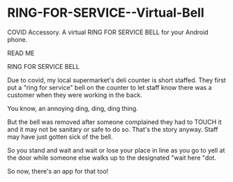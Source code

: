 # RING-FOR-SERVICE--Virtual-Bell
COVID Accessory. A virtual  RING FOR SERVICE BELL for your Android phone.  

READ ME

RING FOR SERVICE BELL

Due to covid, my local supermarket's deli counter is short staffed.
They first put a "ring for service" bell on the counter to let staff know
there was a customer when they were working in the back.

You know,  an annoying ding, ding, ding thing.

But the bell was removed after someone complained they had to TOUCH it
and it may not be sanitary or safe to do so. That's the story anyway. 
Staff may have just gotten sick of the  bell.

So you stand and wait and wait or lose your place in line as you go to yell at the door
while someone else walks up to the designated "wait here "dot.



So now, there's an app for that too!


